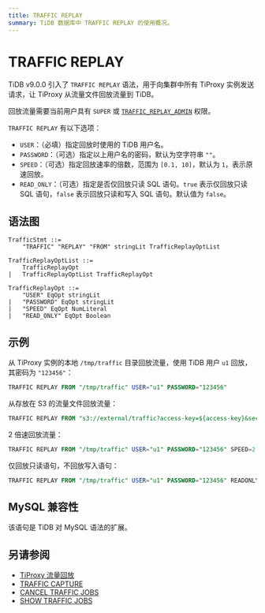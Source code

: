 ```yaml
---
title: TRAFFIC REPLAY
summary: TiDB 数据库中 TRAFFIC REPLAY 的使用概况。
---
```


# TRAFFIC REPLAY

TiDB v9.0.0 引入了 `TRAFFIC REPLAY` 语法，用于向集群中所有 TiProxy 实例发送请求，让 TiProxy 从流量文件回放流量到 TiDB。

回放流量需要当前用户具有 `SUPER` 或 [`TRAFFIC_REPLAY_ADMIN`](/privilege-management.md#动态权限) 权限。

`TRAFFIC REPLAY` 有以下选项：

- `USER`：（必填）指定回放时使用的 TiDB 用户名。
- `PASSWORD`：（可选）指定以上用户名的密码，默认为空字符串 `""`。
- `SPEED`：（可选）指定回放速率的倍数，范围为 `[0.1, 10]`，默认为 `1`，表示原速回放。
- `READ_ONLY`：（可选）指定是否仅回放只读 SQL 语句。`true` 表示仅回放只读 SQL 语句，`false` 表示回放只读和写入 SQL 语句。默认值为 `false`。

## 语法图

```ebnf+diagram
TrafficStmt ::=
    "TRAFFIC" "REPLAY" "FROM" stringLit TrafficReplayOptList

TrafficReplayOptList ::=
    TrafficReplayOpt
|   TrafficReplayOptList TrafficReplayOpt

TrafficReplayOpt ::=
    "USER" EqOpt stringLit
|   "PASSWORD" EqOpt stringLit
|   "SPEED" EqOpt NumLiteral
|   "READ_ONLY" EqOpt Boolean
```

## 示例

从 TiProxy 实例的本地 `/tmp/traffic` 目录回放流量，使用 TiDB 用户 `u1` 回放，其密码为 `"123456"`：

```sql
TRAFFIC REPLAY FROM "/tmp/traffic" USER="u1" PASSWORD="123456"
```

从存放在 S3 的流量文件回放流量：

```sql
TRAFFIC REPLAY FROM "s3://external/traffic?access-key=${access-key}&secret-access-key=${secret-access-key}" USER="u1" PASSWORD="123456"
```

2 倍速回放流量：

```sql
TRAFFIC REPLAY FROM "/tmp/traffic" USER="u1" PASSWORD="123456" SPEED=2
```

仅回放只读语句，不回放写入语句：

```sql
TRAFFIC REPLAY FROM "/tmp/traffic" USER="u1" PASSWORD="123456" READONLY=true
```

## MySQL 兼容性

该语句是 TiDB 对 MySQL 语法的扩展。

## 另请参阅

* [TiProxy 流量回放](/tiproxy/tiproxy-traffic-replay.md)
* [TRAFFIC CAPTURE](/sql-statements/sql-statement-traffic-capture.md)
* [CANCEL TRAFFIC JOBS](/sql-statements/sql-statement-cancel-traffic-jobs.md)
* [SHOW TRAFFIC JOBS](/sql-statements/sql-statement-show-traffic-jobs.md)
